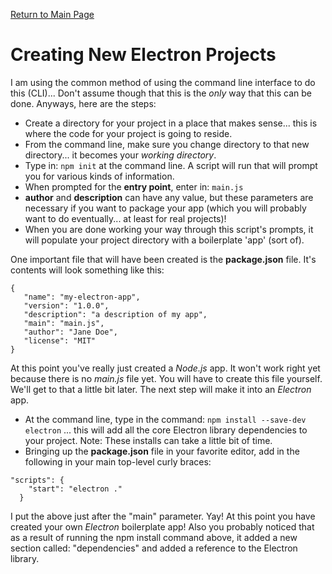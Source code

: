 [Return to Main Page](https://github.com/OrvilleChomer/electronjs-experiments)

# Creating New Electron Projects

I am using the common method of using the command line interface to do this (CLI)... Don't assume though that this is the *only* way that this can be done. Anyways, here are the steps:
- Create a directory for your project in a place that makes sense... this is where the code for your project is going to reside.
- From the command line, make sure you change directory to that new directory... it becomes your *working directory*.
- Type in:   `npm init` at the command line.  A script will run that will prompt you for various kinds of information.
- When prompted for the **entry point**, enter in: `main.js`
- **author** and **description** can have any value, but these parameters are necessary if you want to package your app (which you will probably want to do eventually... at least for real projects)!
- When you are done working your way through this script's prompts, it will populate your project directory with a boilerplate 'app' (sort of).

One important file that will have been created is the **package.json** file.
It's contents will look something like this:
```
{
   "name": "my-electron-app",
   "version": "1.0.0",
   "description": "a description of my app",
   "main": "main.js",
   "author": "Jane Doe",
   "license": "MIT"
}
```
At this point you've really just created a *Node.js* app. It won't work right yet because there is no *main.js* file yet. You will have to create this file yourself.  We'll get to that a little bit later. 
The next step will make it into an *Electron* app.
- At the command line, type in the command: `npm install --save-dev electron`  ... this will add all the core Electron library dependencies to your project.  Note: These installs can take a little bit of time.
- Bringing up the **package.json** file in your favorite editor, add in the following in your main top-level curly braces:
```
"scripts": {
    "start": "electron ."
  }
```
I put the above just after the "main" parameter.
Yay! At this point you have created your own *Electron* boilerplate app! Also you probably noticed that as a result of running the npm install command above, it added a new section called: "dependencies" and added a reference to the Electron library.
